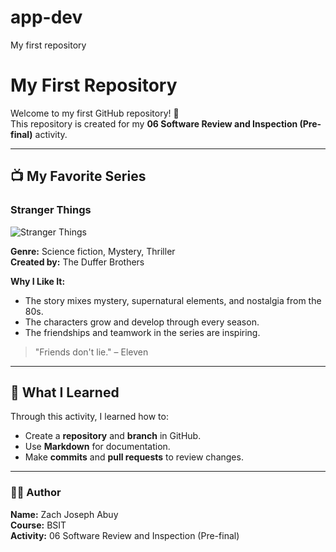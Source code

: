 # app-dev
My first repository
# My First Repository

Welcome to my first GitHub repository! 🎉  
This repository is created for my **06 Software Review and Inspection (Pre-final)** activity.

---

## 📺 My Favorite Series

### **Stranger Things**
![Stranger Things](https://upload.wikimedia.org/wikipedia/en/f/f7/Stranger_Things_season_4.jpg)

**Genre:** Science fiction, Mystery, Thriller  
**Created by:** The Duffer Brothers  

**Why I Like It:**
- The story mixes mystery, supernatural elements, and nostalgia from the 80s.
- The characters grow and develop through every season.
- The friendships and teamwork in the series are inspiring.

> "Friends don't lie." – Eleven

---

## 🧠 What I Learned

Through this activity, I learned how to:
- Create a **repository** and **branch** in GitHub.
- Use **Markdown** for documentation.
- Make **commits** and **pull requests** to review changes.

---

### 👨‍💻 Author
**Name:** Zach Joseph Abuy  
**Course:** BSIT  
**Activity:** 06 Software Review and Inspection (Pre-final)
